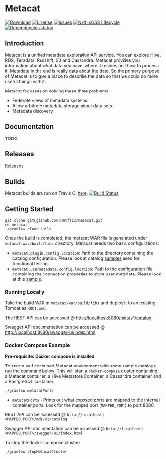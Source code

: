# Metacat

[![Download](https://img.shields.io/github/downloads/Netflix/metacat/total)](https://bintray.com/netflixoss/maven/metacat/_latestVersion)
[![License](https://img.shields.io/github/license/Netflix/metacat.svg)](http://www.apache.org/licenses/LICENSE-2.0)
[![Issues](https://img.shields.io/github/issues/Netflix/metacat.svg)](https://github.com/Netflix/metacat/issues)
[![NetflixOSS Lifecycle](https://img.shields.io/osslifecycle/Netflix/metacat.svg)]()
[![Dependencies status](https://img.shields.io/librariesio/github/netflix/metacat)](https://mvnrepository.com/artifact/com.netflix.metacat/metacat-main/1.2.2)
## Introduction

Metacat is a unified metadata exploration API service. You can explore Hive, RDS, Teradata, Redshift, S3 and Cassandra.
Metacat provides you information about what data you have, where it resides and how to process it. Metadata in the end 
is really data about the data. So the primary purpose of Metacat is to give a place to describe the data so that we 
could do more useful things with it. 

Metacat focusses on solving these three problems:

* Federate views of metadata systems.
* Allow arbitrary metadata storage about data sets.
* Metadata discovery

## Documentation

TODO

## Releases

[Releases](https://github.com/Netflix/metacat/releases/)

## Builds

Metacat builds are run on Travis CI [here](https://travis-ci.com/Netflix/metacat).
[![Build Status](https://travis-ci.com/Netflix/metacat.svg?branch=master)](https://travis-ci.com/Netflix/metacat)

## Getting Started

```
git clone git@github.com:Netflix/metacat.git
cd metacat
./gradlew clean build
```

Once the build is completed, the metacat WAR file is generated under `metacat-war/build/libs` directory. Metacat needs 
two basic configurations:

* `metacat.plugin.config.location`: Path to the directory containing the catalog configuration. Please look at 
catalog [samples](https://github.com/Netflix/metacat/tree/master/metacat-functional-tests/metacat-test-cluster/etc-metacat/catalog) used for functional testing.
* `metacat.usermetadata.config.location`: Path to the configuration file containing the connection properties to store 
user metadata. Please look at this [sample](https://github.com/Netflix/metacat/blob/master/metacat-functional-tests/metacat-test-cluster/etc-metacat/usermetadata.properties).

### Running Locally

Take the build WAR in `metacat-war/build/libs` and deploy it to an existing Tomcat as `ROOT.war`.

The REST API can be accessed @ [http://localhost:8080/mds/v1/catalog](http://localhost:8080/mds/v1/catalog)

Swagger API documentation can be accessed @ [http://localhost:8080/swagger-ui/index.html](http://localhost:8080/swagger-ui/index.html)

### Docker Compose Example

**Pre-requisite: Docker compose is installed**

To start a self contained Metacat environment with some sample catalogs run the command below. 
This will start a `docker-compose` cluster containing a Metacat container, a Hive Metastore Container, a Cassandra 
container and a PostgreSQL container.

```
./gradlew metacatPorts
```

* `metacatPorts` - Prints out what exposed ports are mapped to the internal container ports.
Look for the mapped port (`MAPPED_PORT`) to port 8080.

REST API can be accessed @ `http://localhost:<MAPPED_PORT>/mds/v1/catalog`

Swagger API documentation can be accessed @ `http://localhost:<MAPPED_PORT>/swagger-ui/index.html`

To stop the docker compose cluster:

```
./gradlew stopMetacatCluster
```
